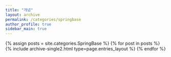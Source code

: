 ```yaml
---
title: "개념"
layout: archive
permalink: /categories/springbase
author_profile: true
sidebar_main: true
---
```



{% assign posts = site.categories.SpringBase %}
{% for post in posts %} {% include archive-single2.html type=page.entries_layout %} {% endfor %}
